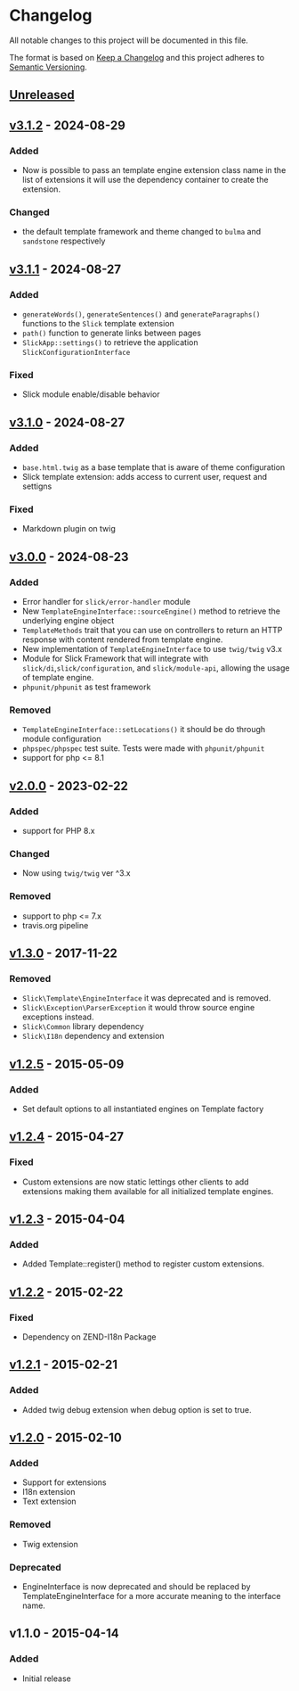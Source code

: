 # Changelog

All notable changes to this project will be documented in this file.

The format is based on [Keep a Changelog](http://keepachangelog.com/en/1.0.0/)
and this project adheres to [Semantic Versioning](http://semver.org/spec/v2.0.0.html).

## [Unreleased]
## [v3.1.2] - 2024-08-29
### Added
- Now is possible to pass an template engine extension class name in the list of extensions
  it will use the dependency container to create the extension.
### Changed
- the default template framework and theme changed to `bulma` and `sandstone` respectively

## [v3.1.1] - 2024-08-27
### Added
- `generateWords()`,  `generateSentences()` and `generateParagraphs()` functions to the `Slick`
  template extension
- `path()` function to generate links between pages
- `SlickApp::settings()` to retrieve the application `SlickConfigurationInterface`
### Fixed
- Slick module enable/disable behavior

## [v3.1.0] - 2024-08-27
### Added
- `base.html.twig` as a base template that is aware of theme configuration
- Slick template extension: adds access to current user, request and settigns

### Fixed
- Markdown plugin on twig

## [v3.0.0] - 2024-08-23
### Added
- Error handler for `slick/error-handler` module
- New ``TemplateEngineInterface::sourceEngine()`` method to retrieve the underlying engine object
- ``TemplateMethods`` trait that you can use on controllers to return an HTTP response with content
  rendered from template engine.
- New implementation of ``TemplateEngineInterface`` to use `twig/twig` v3.x
- Module for Slick Framework that will integrate with `slick/di`,`slick/configuration`, and
  `slick/module-api`, allowing the usage of template engine.
- `phpunit/phpunit` as test framework
### Removed
- ``TemplateEngineInterface::setLocations()`` it should be do through module configuration
- `phpspec/phpspec` test suite. Tests were made with `phpunit/phpunit`
- support for php <= 8.1

## [v2.0.0] - 2023-02-22
### Added
- support for PHP 8.x
### Changed
- Now using ``twig/twig`` ver ^3.x
### Removed
- support to php <= 7.x
- travis.org pipeline

## [v1.3.0] - 2017-11-22

### Removed
- ``Slick\Template\EngineInterface`` it was deprecated and is removed.
- ``Slick\Exception\ParserException`` it would throw source engine exceptions instead.
- ``Slick\Common`` library dependency
- ``Slick\I18n`` dependency and extension

## [v1.2.5] - 2015-05-09

### Added
- Set default options to all instantiated engines on Template factory

## [v1.2.4] - 2015-04-27

### Fixed
- Custom extensions are now static lettings other clients to add extensions
  making them available for all initialized template engines.

## [v1.2.3] - 2015-04-04

### Added
- Added Template::register() method to register custom extensions.

## [v1.2.2] - 2015-02-22

### Fixed
- Dependency on ZEND-I18n Package

## [v1.2.1] - 2015-02-21

### Added
- Added twig debug extension when debug option is set to true.

## [v1.2.0] - 2015-02-10

### Added
- Support for extensions
- I18n extension
- Text extension

### Removed
- Twig extension

### Deprecated
- EngineInterface is now deprecated and should be replaced by
  TemplateEngineInterface for a more accurate meaning to the interface name.


## v1.1.0 - 2015-04-14

### Added
- Initial release

[Unreleased]: https://github.com/slickframework/template/compare/v3.1.2...HEAD
[v3.1.2]: https://github.com/slickframework/template/compare/v3.1.1...v3.1.2
[v3.1.1]: https://github.com/slickframework/template/compare/v3.1.0...v3.1.1
[v3.1.0]: https://github.com/slickframework/template/compare/v3.0.0...v3.1.0
[v3.0.0]: https://github.com/slickframework/template/compare/v2.0.0...v3.0.0
[v2.0.0]: https://github.com/slickframework/template/compare/v1.3.0...v2.0.0
[v1.3.0]: https://github.com/slickframework/template/compare/v1.2.5...v1.3.0
[v1.2.5]: https://github.com/slickframework/template/compare/v1.2.4...v1.2.5
[v1.2.4]: https://github.com/slickframework/template/compare/v1.2.3...v1.2.4
[v1.2.3]: https://github.com/slickframework/template/compare/v1.2.2...v1.2.3
[v1.2.2]: https://github.com/slickframework/template/compare/v1.2.1...v1.2.2
[v1.2.1]: https://github.com/slickframework/template/compare/v1.2.0...v1.2.1
[v1.2.0]: https://github.com/slickframework/template/compare/v1.1.0...v1.2.0